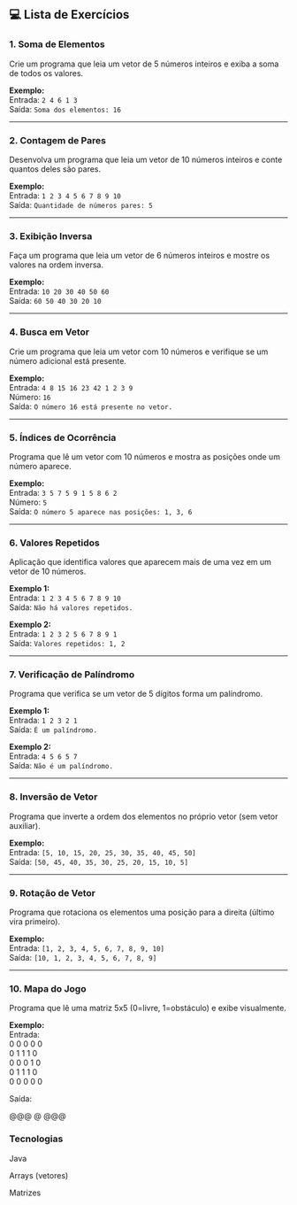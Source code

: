 ## 💻 Lista de Exercícios

### 1. Soma de Elementos
Crie um programa que leia um vetor de 5 números inteiros e exiba a soma de todos os valores.

**Exemplo:**  
Entrada: `2 4 6 1 3`  
Saída: `Soma dos elementos: 16`

---

### 2. Contagem de Pares
Desenvolva um programa que leia um vetor de 10 números inteiros e conte quantos deles são pares.

**Exemplo:**  
Entrada: `1 2 3 4 5 6 7 8 9 10`  
Saída: `Quantidade de números pares: 5`

---

### 3. Exibição Inversa
Faça um programa que leia um vetor de 6 números inteiros e mostre os valores na ordem inversa.

**Exemplo:**  
Entrada: `10 20 30 40 50 60`  
Saída: `60 50 40 30 20 10`

---

### 4. Busca em Vetor
Crie um programa que leia um vetor com 10 números e verifique se um número adicional está presente.

**Exemplo:**  
Entrada: `4 8 15 16 23 42 1 2 3 9`  
Número: `16`  
Saída: `O número 16 está presente no vetor.`

---

### 5. Índices de Ocorrência
Programa que lê um vetor com 10 números e mostra as posições onde um número aparece.

**Exemplo:**  
Entrada: `3 5 7 5 9 1 5 8 6 2`  
Número: `5`  
Saída: `O número 5 aparece nas posições: 1, 3, 6`

---

### 6. Valores Repetidos
Aplicação que identifica valores que aparecem mais de uma vez em um vetor de 10 números.

**Exemplo 1:**  
Entrada: `1 2 3 4 5 6 7 8 9 10`  
Saída: `Não há valores repetidos.`

**Exemplo 2:**  
Entrada: `1 2 3 2 5 6 7 8 9 1`  
Saída: `Valores repetidos: 1, 2`

---

### 7. Verificação de Palíndromo
Programa que verifica se um vetor de 5 dígitos forma um palíndromo.

**Exemplo 1:**  
Entrada: `1 2 3 2 1`  
Saída: `É um palíndromo.`

**Exemplo 2:**  
Entrada: `4 5 6 5 7`  
Saída: `Não é um palíndromo.`

---

### 8. Inversão de Vetor
Programa que inverte a ordem dos elementos no próprio vetor (sem vetor auxiliar).

**Exemplo:**  
Entrada: `[5, 10, 15, 20, 25, 30, 35, 40, 45, 50]`  
Saída: `[50, 45, 40, 35, 30, 25, 20, 15, 10, 5]`

---

### 9. Rotação de Vetor
Programa que rotaciona os elementos uma posição para a direita (último vira primeiro).

**Exemplo:**  
Entrada: `[1, 2, 3, 4, 5, 6, 7, 8, 9, 10]`  
Saída: `[10, 1, 2, 3, 4, 5, 6, 7, 8, 9]`

---

### 10. Mapa do Jogo
Programa que lê uma matriz 5x5 (0=livre, 1=obstáculo) e exibe visualmente.

**Exemplo:**  
Entrada:  
0 0 0 0 0  
0 1 1 1 0  
0 0 0 1 0  
0 1 1 1 0  
0 0 0 0 0

Saída:

 @@@ 
    @
 @@@ 

### Tecnologias
Java

Arrays (vetores)

Matrizes
